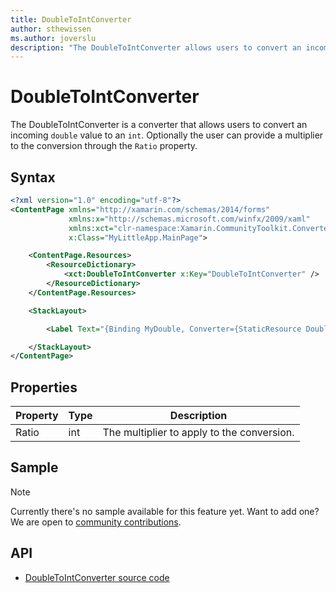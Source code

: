 ```yaml
---
title: DoubleToIntConverter
author: sthewissen
ms.author: joverslu
description: "The DoubleToIntConverter allows users to convert an incoming double value to an int."
---
```


# DoubleToIntConverter

The DoubleToIntConverter is a converter that allows users to convert an incoming `double` value to an `int`. Optionally the user can provide a multiplier to the conversion through the `Ratio` property.

## Syntax

```xml
<?xml version="1.0" encoding="utf-8"?>
<ContentPage xmlns="http://xamarin.com/schemas/2014/forms"
             xmlns:x="http://schemas.microsoft.com/winfx/2009/xaml"
             xmlns:xct="clr-namespace:Xamarin.CommunityToolkit.Converters;assembly=Xamarin.CommunityToolkit"
             x:Class="MyLittleApp.MainPage">

    <ContentPage.Resources>
        <ResourceDictionary>
            <xct:DoubleToIntConverter x:Key="DoubleToIntConverter" />
        </ResourceDictionary>
    </ContentPage.Resources>

    <StackLayout>

        <Label Text="{Binding MyDouble, Converter={StaticResource DoubleToIntConverter}, ConverterParameter=2}" />

    </StackLayout>
</ContentPage>
```

## Properties

|Property  |Type  |Description  |
|---------|---------|---------|
| Ratio | int | The multiplier to apply to the conversion. |

## Sample

> [!NOTE]
>  Currently there's no sample available for this feature yet. Want to add one? We are open to [community contributions](https://github.com/xamarin/XamarinCommunityToolkit).

<!-- [DoubleToIntConverter sample page Source](https://github.com/xamarin/XamarinCommunityToolkit)

You can see this in action in the [Xamarin Community Toolkit Sample App](https://github.com/xamarin/XamarinCommunityToolkit). -->

## API

* [DoubleToIntConverter source code](https://github.com/xamarin/XamarinCommunityToolkit/blob/main/XamarinCommunityToolkit/Converters/DoubleToIntConverter.shared.cs)